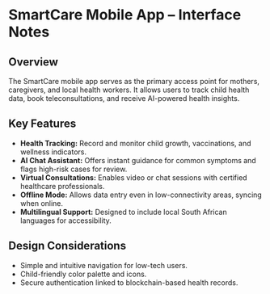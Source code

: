 # SmartCare Mobile App – Interface Notes

## Overview
The SmartCare mobile app serves as the primary access point for mothers, caregivers, and local health workers. It allows users to track child health data, book teleconsultations, and receive AI-powered health insights.

## Key Features
- **Health Tracking:** Record and monitor child growth, vaccinations, and wellness indicators.  
- **AI Chat Assistant:** Offers instant guidance for common symptoms and flags high-risk cases for review.  
- **Virtual Consultations:** Enables video or chat sessions with certified healthcare professionals.  
- **Offline Mode:** Allows data entry even in low-connectivity areas, syncing when online.  
- **Multilingual Support:** Designed to include local South African languages for accessibility.

## Design Considerations
- Simple and intuitive navigation for low-tech users.  
- Child-friendly color palette and icons.  
- Secure authentication linked to blockchain-based health records.
